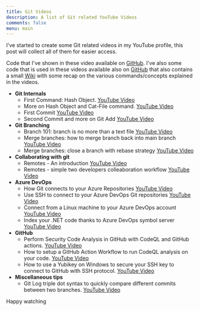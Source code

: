 ```yaml
---
title: Git Videos
description: A list of Git related YouTube Videos
comments: false
menu: main
---
```


I've started to create some Git related videos in my YouTube profile, this post will collect all of them for easier access.

Code that I've shown in these video available on [GitHub](https://github.com/alkampfergit/GitCoursePublic). I've also some code that is used in these videos available also on [GitHub](https://github.com/alkampfergit/GitCoursePublic) that also contains a small [Wiki](https://github.com/alkampfergit/GitCoursePublic/blob/main/wiki/readme.md) with some recap on the various commands/concepts explained in the videos.

- **Git Internals**
  - First Command: Hash Object. [YouTube Video](https://youtu.be/oSX9XBoZLRk) 
  - More on Hash Object and Cat-File command. [YouTube Video](https://youtu.be/KJ34Nw6Pco0)
  - First Commit [YouTube Video](https://youtu.be/1YK2utXGUVA)
  - Second Commit and more on Git Add [YouTube Video](https://youtu.be/pR9FtRYSZ8c)
- **Git Branching**
  - Branch 101: branch is no more than a text file [YouTube Video](https://youtu.be/jPqeAOghyTA)
  - Merge branches: how to merge branch back into main branch [YouTube Video](https://youtu.be/7OVa5qsHZVw)
  - Merge branches: close a branch with rebase strategy [YouTube Video](https://youtu.be/ZzLcYH9wjng)
- **Collaborating with git**
  - Remotes - An introduction [YouTube Video](https://youtu.be/S0LcsBekjeM)
  - Remotes - simple two developers colleaboration workflow [YouTube Video](https://youtu.be/KfJgrid2MzI)
- **Azure DevOps**
  - How Git connects to your Azure Repositories [YouTube Video](https://youtu.be/SmadNFAnQf8)
  - Use SSH to connect to your Azure DevOps Git repositories [YouTube Video](https://youtu.be/kzLJna_aqIM)
  - Connect from a Linux machine to your Azure DevOps account [YouTube Video](https://youtu.be/NRd27LBZwYI)
  - Index your .NET code thanks to Azure DevOps symbol server [YouTube Video](https://youtu.be/XDKLDOfdb0k)  
- **GitHub**
  - Perform Security Code Analysis in GitHub with CodeQL and GitHub actions. [YouTube Video](https://youtu.be/5x0FXK0rUT0)
  - How to setup a GitHub Action Workflow to run CodeQL analysis on your code. [YouTube Video](https://youtu.be/syNCq7h-CNA)
  - How to use a Yubikey on Windows to secure your SSH key to connect to GitHub with SSH protocol. [YouTube Video](https://youtu.be/vRYkiHBHehI)
- **Miscellaneous tips**
  - Git Log triple dot syntax to quickly compare different commits between two branches. [YouTube Video](https://youtu.be/FjH2jo70XRg) 

Happy watching